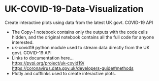 # UK-COVID-19-Data-Visualization
Create interactive plots using data from the latest UK govt. COVID-19 API
- The Copy-1 notebook contains only the outputs with the code cells hidden, and the original notebook contains all the full code for anyone interested.
- uk-covid19 python module used to stream data directly from the UK govt. COVID-19 API
- Links to documentation here...
<br> https://pypi.org/project/uk-covid19/
<br> https://coronavirus.data.gov.uk/developers-guide#methods
- Plotly and cufflinks used to create interactive plots.
